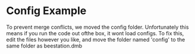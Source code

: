 # Config Example
To prevent merge conflicts, we moved the config folder.
Unfortunately this means if you run the code out ofthe box, it wont load configs.
To fix this, edit the files however you like, and move the folder named 'config' to the same
folder as beestation.dmb
